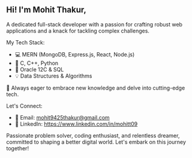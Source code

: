 
## Hi! I'm Mohit Thakur, 

A dedicated full-stack developer with a passion for crafting robust web applications and a knack for tackling complex challenges.

My Tech Stack:
- 💻 MERN (MongoDB, Express.js, React, Node.js)
- 🧠 C, C++, Python
- 🧩 Oracle 12C & SQL
- 💡 Data Structures & Algorithms

🌱 Always eager to embrace new knowledge and delve into cutting-edge tech.

Let's Connect:
- 📧 Email: mohit9425thakur@gmail.com
- 🔗 LinkedIn: https://www.linkedin.com/in/mohitt09

Passionate problem solver, coding enthusiast, and relentless dreamer, committed to shaping a better digital world. Let's embark on this journey together!
